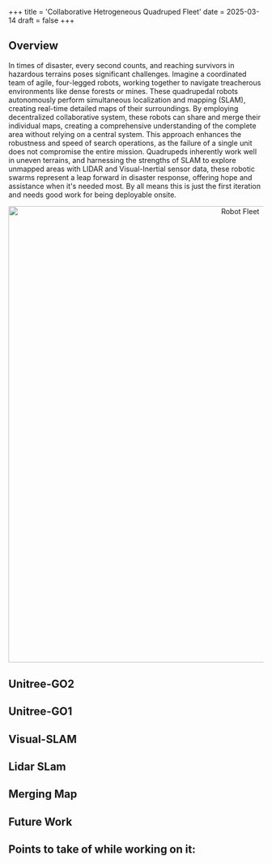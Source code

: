 +++
title = 'Collaborative Hetrogeneous Quadruped Fleet'
date = 2025-03-14
draft = false
+++
<!-- <div style="text-align:center;">Author: Sayantani Bhattacharya</div> -->
<!-- <div style="text-align: center; margin-bottom: 30px;">
    <img src="/images/projects/Quadruped_Fleet/QuadrupedFleet.gif" alt="Robot Fleet" width="200" height="auto">
</div>  -->

## Overview

<!-- Explanation of the system -->
In times of disaster, every second counts, and reaching survivors in hazardous terrains poses significant challenges. 
Imagine a coordinated team of agile, four-legged robots, working together to navigate treacherous environments like dense forests or mines. 
These quadrupedal robots autonomously perform simultaneous localization and mapping (SLAM), creating real-time detailed maps of their 
surroundings. By employing decentralized collaborative system, these robots can share and merge their individual maps, 
creating a comprehensive understanding of the complete area without relying on a central system. 
This approach enhances the robustness and speed of search operations, as the failure of a single unit does not compromise the entire mission. 
Quadrupeds inherently work well in uneven terrains, and harnessing the strengths of SLAM to explore unmapped areas with LIDAR and Visual-Inertial sensor data, these robotic swarms represent
a leap forward in disaster response, offering hope and assistance when it's needed most.
By all means this is just the first iteration and needs good work for being deployable onsite.

<!-- The block diagram -->
<div style="text-align: center; margin-bottom: 30px;">
    <img src="/images/projects/Quadruped_Fleet/system.png" alt="Robot Fleet" width="900" height="auto">
</div> 

## Unitree-GO2
<!-- A. hardware of both
    B. block diagram of both / rqt_graph 
    C. manual nav, filetring data and high level controls.
    D. Rviz videos both both. -->

## Unitree-GO1

<!-- A. hardware of both
    A. JEtson- edge computing
    B. block diagram of both.
    C. manual nav, filetring data and high level controls.
    D. Rviz videos both both. -->

## Visual-SLAM
 <!-- A. Theory
        B. videos, point cloud, mapping.
        C. sterio theory, Zed 2i cam -->

## Lidar SLam
<!-- A. theory
        B.  videos, point cloud, mapping.
        C. point cloud theory, 4D lidar stuff -->

## Merging Map
<!-- a. theory
        b. simulation video,... later complete thing -->


## Future Work

## Points to take of while working on it:

<!-- Feel free to raise pr. Most issues, and operational stuff is fresh in my mind, so feel free to ask and add issues.

Link to github. || Detailed setup instruction and running procedure is mentioned in the ReadMe files of each package. -->


<!--  Doubts
-> All node/ launch file descriptions?
-> include that as another project? 
